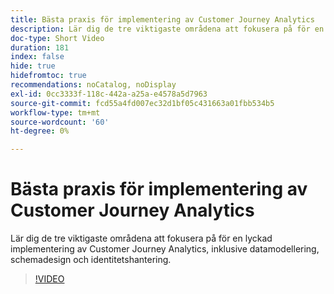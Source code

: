 ```yaml
---
title: Bästa praxis för implementering av Customer Journey Analytics
description: Lär dig de tre viktigaste områdena att fokusera på för en lyckad implementering av Customer Journey Analytics, inklusive datamodellering, schemadesign och identitetshantering.
doc-type: Short Video
duration: 181
index: false
hide: true
hidefromtoc: true
recommendations: noCatalog, noDisplay
exl-id: 0cc3333f-118c-442a-a25a-e4578a5d7963
source-git-commit: fcd55a4fd007ec32d1bf05c431663a01fbb534b5
workflow-type: tm+mt
source-wordcount: '60'
ht-degree: 0%

---
```


# Bästa praxis för implementering av Customer Journey Analytics

Lär dig de tre viktigaste områdena att fokusera på för en lyckad implementering av Customer Journey Analytics, inklusive datamodellering, schemadesign och identitetshantering.

<!-- 62_S655_3442541_180_implementation-best-practices-for-customer-journey-analytics -->
>[!VIDEO](https://video.tv.adobe.com/v/3458337/?learn=on&enablevpops=true)
